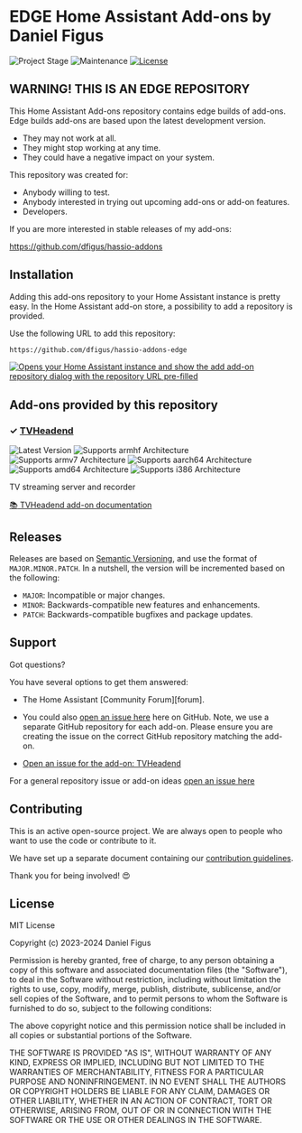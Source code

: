 # EDGE Home Assistant Add-ons by Daniel Figus

![Project Stage][project-stage-shield]
![Maintenance][maintenance-shield]
[![License][license-shield]](LICENSE.md)


## WARNING! THIS IS AN EDGE REPOSITORY

This Home Assistant Add-ons repository contains edge builds of add-ons. Edge
builds add-ons are based upon the latest development version.

- They may not work at all.
- They might stop working at any time.
- They could have a negative impact on your system.

This repository was created for:

- Anybody willing to test.
- Anybody interested in trying out upcoming add-ons or add-on features.
- Developers.

If you are more interested in stable releases of my add-ons:

<https://github.com/dfigus/hassio-addons>

## Installation

Adding this add-ons repository to your Home Assistant instance is pretty easy. In
 the Home Assistant add-on store, a possibility to add a repository is provided.

Use the following URL to add this repository:

```txt
https://github.com/dfigus/hassio-addons-edge
```

[![Opens your Home Assistant instance and show the add add-on repository dialog with the repository URL pre-filled](https://my.home-assistant.io/badges/supervisor_add_addon_repository.svg)][my-ha-add-repo]

## Add-ons provided by this repository

### &#10003; [TVHeadend][addon-tvheadend]

![Latest Version][tvheadend-version-shield]
![Supports armhf Architecture][tvheadend-armhf-shield]
![Supports armv7 Architecture][tvheadend-armv7-shield]
![Supports aarch64 Architecture][tvheadend-aarch64-shield]
![Supports amd64 Architecture][tvheadend-amd64-shield]
![Supports i386 Architecture][tvheadend-i386-shield]

TV streaming server and recorder

[:books: TVHeadend add-on documentation][addon-doc-tvheadend]

## Releases

Releases are based on [Semantic Versioning][semver], and use the format
of ``MAJOR.MINOR.PATCH``. In a nutshell, the version will be incremented
based on the following:

- ``MAJOR``: Incompatible or major changes.
- ``MINOR``: Backwards-compatible new features and enhancements.
- ``PATCH``: Backwards-compatible bugfixes and package updates.

## Support

Got questions?

You have several options to get them answered:

- The Home Assistant [Community Forum][forum].
- You could also [open an issue here][issue] here on GitHub. Note, we use a
 separate GitHub repository for each add-on. Please ensure you are creating
 the issue on the correct GitHub repository matching the add-on.

- [Open an issue for the add-on: TVHeadend][tvheadend-issue]

For a general repository issue or add-on ideas [open an issue here][issue]

## Contributing

This is an active open-source project. We are always open to people who want to
use the code or contribute to it.

We have set up a separate document containing our
[contribution guidelines](CONTRIBUTING.md).

Thank you for being involved! :heart_eyes:

## License

MIT License

Copyright (c) 2023-2024 Daniel Figus

Permission is hereby granted, free of charge, to any person obtaining a copy
of this software and associated documentation files (the "Software"), to deal
in the Software without restriction, including without limitation the rights
to use, copy, modify, merge, publish, distribute, sublicense, and/or sell
copies of the Software, and to permit persons to whom the Software is
furnished to do so, subject to the following conditions:

The above copyright notice and this permission notice shall be included in all
copies or substantial portions of the Software.

THE SOFTWARE IS PROVIDED "AS IS", WITHOUT WARRANTY OF ANY KIND, EXPRESS OR
IMPLIED, INCLUDING BUT NOT LIMITED TO THE WARRANTIES OF MERCHANTABILITY,
FITNESS FOR A PARTICULAR PURPOSE AND NONINFRINGEMENT. IN NO EVENT SHALL THE
AUTHORS OR COPYRIGHT HOLDERS BE LIABLE FOR ANY CLAIM, DAMAGES OR OTHER
LIABILITY, WHETHER IN AN ACTION OF CONTRACT, TORT OR OTHERWISE, ARISING FROM,
OUT OF OR IN CONNECTION WITH THE SOFTWARE OR THE USE OR OTHER DEALINGS IN THE
SOFTWARE.

[addon-tvheadend]: https://github.com/dfigus/addon-tvheadend/tree/2484b89
[addon-doc-tvheadend]: https://github.com/dfigus/addon-tvheadend/blob/2484b89/README.md
[tvheadend-issue]: https://github.com/dfigus/addon-tvheadend/issues
[tvheadend-version-shield]: https://img.shields.io/badge/version-2484b89-blue.svg
[tvheadend-aarch64-shield]: https://img.shields.io/badge/aarch64-yes-green.svg
[tvheadend-amd64-shield]: https://img.shields.io/badge/amd64-yes-green.svg
[tvheadend-armhf-shield]: https://img.shields.io/badge/armhf-yes-green.svg
[tvheadend-armv7-shield]: https://img.shields.io/badge/armv7-yes-green.svg
[tvheadend-i386-shield]: https://img.shields.io/badge/i386-yes-green.svg
[dfigus]: https://github.com/dfigus
[issue]: https://github.com/dfigus/hassio-addons-edge/issues
[license-shield]: https://img.shields.io/github/license/dfigus/hassio-addons-edge.svg
[maintenance-shield]: https://img.shields.io/maintenance/yes/2024.svg
[my-ha-add-repo]: https://my.home-assistant.io/redirect/supervisor_add_addon_repository/?repository_url=https%3A%2F%2Fgithub.com%2Fdfigus%2Fhassio-addons-edge
[project-stage-shield]: https://img.shields.io/badge/project%20stage-experimental-yellow.svg
[semver]: http://semver.org/spec/v2.0.0.html
